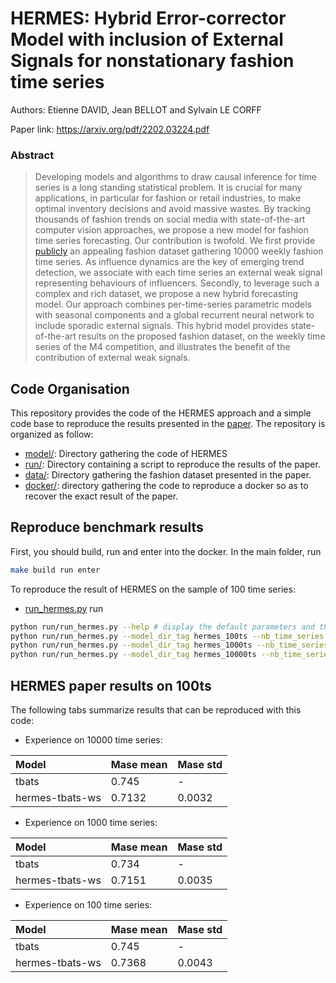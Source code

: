 # HERMES: Hybrid Error-corrector Model with inclusion of External Signals for nonstationary fashion time series

Authors: Etienne DAVID, Jean BELLOT and Sylvain LE CORFF

Paper link: https://arxiv.org/pdf/2202.03224.pdf

### Abstract
> Developing models and algorithms to draw causal inference for time series is a long standing statistical problem. It is crucial for many applications, in particular for fashion or retail industries, to make optimal inventory decisions and avoid massive wastes. By tracking thousands of fashion trends on social media with state-of-the-art computer vision approaches, we propose a new model for fashion time series forecasting. Our contribution is  twofold. We first provide [publicly](data/) an appealing fashion dataset gathering 10000 weekly fashion time series. As influence dynamics are the key of emerging trend detection, we associate with each time series an external weak signal representing behaviours of influencers. Secondly, to leverage such a complex and rich dataset, we propose a new hybrid forecasting model. Our approach combines per-time-series parametric models with seasonal components and a global recurrent neural network to include sporadic external signals. This hybrid model provides state-of-the-art results on the proposed fashion dataset, on the weekly time series of the M4 competition, and illustrates the benefit of the contribution of external weak signals.

## Code Organisation

This repository provides the code of the HERMES approach and a simple code base to reproduce the results presented in the [paper](https://arxiv.org/pdf/2202.03224.pdf). The repository is organized as follow:

 - [model/](model/): Directory gathering the code of HERMES
 - [run/](run/): Directory containing a script to reproduce the results of the paper.
 - [data/](data/): Directory gathering the fashion dataset presented in the paper.
 - [docker/](docker/): directory gathering the code to reproduce a docker so as to recover the exact result of the paper. 

## Reproduce benchmark results

First, you should build, run and enter into the docker. In the main folder, run
```bash
make build run enter
```

To reproduce the result of HERMES on the sample of 100 time series:
- [run_hermes.py](run/run_hermes.py)
run
```bash
python run/run_hermes.py --help # display the default parameters and their description
python run/run_hermes.py --model_dir_tag hermes_100ts --nb_time_series 100 --rnn_lr 0.0005 --batch_size 8 --load_pretrain_stat_model # train 10 hermes with different seeds on the sample of 100 fashion time series and save the results in the dir result/
python run/run_hermes.py --model_dir_tag hermes_1000ts --nb_time_series 1000 --rnn_lr 0.001 --batch_size 64 --load_pretrain_stat_model # train 10 hermes with different seeds on the sample of 1000 fashion time series and save the results in the dir result/
python run/run_hermes.py --model_dir_tag hermes_10000ts --nb_time_series 10000 --rnn_lr 0.001 --batch_size 64 --load_pretrain_stat_model # train 10 hermes with different seeds on the whole fashion time series and save the results in the dir result/
```

## HERMES paper results on 100ts

The following tabs summarize results that can be reproduced with this code:


 - Experience on 10000 time series:

| Model            | Mase  mean  | Mase std    |
| :----------------| :-----------| :-----------|
| tbats            |    0.745    |    -        |
| hermes-tbats-ws  |    0.7132   |    0.0032   |

 - Experience on 1000 time series:

| Model            | Mase  mean  | Mase std    |
| :----------------| :-----------| :-----------|
| tbats            |    0.734    |    -        |
| hermes-tbats-ws  |    0.7151   |    0.0035   |

 - Experience on 100 time series:

| Model            | Mase  mean  | Mase std    |
| :----------------| :-----------| :-----------|
| tbats            |    0.745    |    -        |
| hermes-tbats-ws  |    0.7368   |    0.0043   |
